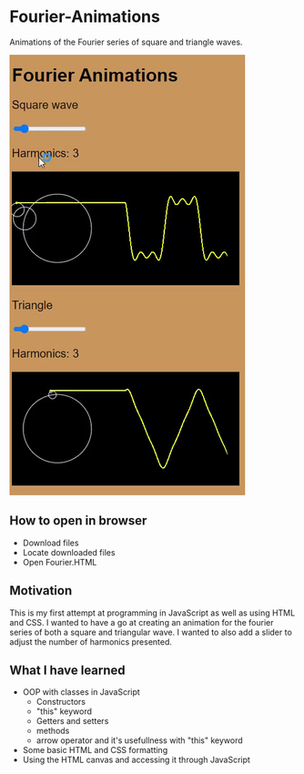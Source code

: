 # Fourier-Animations
Animations of the Fourier series of square and triangle waves.

![gif of html file](https://github.com/SirFourier/Fourier-Animations/blob/master/Fourier.gif)

## How to open in browser
- Download files
- Locate downloaded files
- Open Fourier.HTML

## Motivation
This is my first attempt at programming in JavaScript as well as using HTML and CSS. I wanted to have a go at creating an animation for the fourier series of both a square and triangular wave. I wanted to also add a slider to adjust the number of harmonics presented. 

## What I have learned
- OOP with classes in JavaScript
  - Constructors
  - "this" keyword
  - Getters and setters
  - methods
  - arrow operator and it's usefullness with "this" keyword
- Some basic HTML and CSS formatting
- Using the HTML canvas and accessing it through JavaScript
